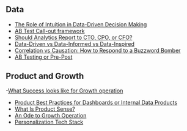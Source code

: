 
#
#
## Data

- [The Role of Intuition in Data-Driven Decision Making](https://sorukumar.medium.com/the-role-of-intuition-in-data-driven-decision-making-6cc8824f0589)
- [AB Test Call-out framework](https://medium.com/swlh/experiment-call-out-framework-6e8d1bd27f93)
- [Should Analytics Report to CTO, CPO, or CFO?](https://towardsdatascience.com/should-analytics-report-to-cto-or-cpo-or-cfo-cddbdc39f962)
- [Data-Driven vs Data-Informed vs Data-Inspired](https://towardsdatascience.com/data-driven-vs-data-informed-vs-data-inspired-740eaaec6263)
- [Correlation vs Causation: How to Respond to a Buzzword Bomber](https://sorukumar.medium.com/correlation-vs-causation-how-to-respond-to-a-buzzword-bomber-2a19725ec120)
- [AB Testing or Pre-Post](https://sorukumar.medium.com/ab-testing-or-pre-post-7e8cda238b0c)
<!-- - [Is Statistics Making Us Stupid?](https://sorukumar.medium.com/is-statistics-making-us-stupid-f922bd2e7e4f) -->

## Product and Growth

-[What Success looks like for Growth operation](https://sorukumar.medium.com/success-metrics-for-an-experimentation-program-b2ed75ee4b13)
- [Product Best Practices for Dashboards or Internal Data Products](https://medium.com/mytake/product-best-practices-for-dashboards-or-internal-data-products-fcb02779d475)
- [What Is Product Sense?](https://sorukumar.medium.com/what-is-product-sense-30a7f04668c7)
- [An Ode to Growth Operation](https://sorukumar.medium.com/an-ode-to-growth-operation-97ed9869d855)
- [Personalization Tech Stack](https://sorukumar.medium.com/personalization-tech-stack-18f72b057c62)



